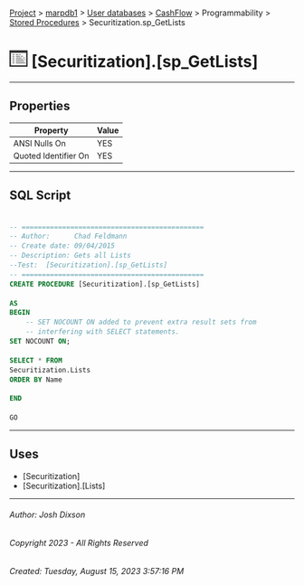 #### 

[Project](../../../../../index.md) > [marpdb1](../../../../index.md) > [User databases](../../../index.md) > [CashFlow](../../index.md) > Programmability > [Stored Procedures](Stored_Procedures.md) > Securitization.sp_GetLists

# ![Stored Procedures](../../../../../Images/StoredProcedure32.png) [Securitization].[sp_GetLists]

---

## <a name="#properties"></a>Properties

| Property | Value |
|---|---|
| ANSI Nulls On | YES |
| Quoted Identifier On | YES |


---

## <a name="#sqlscript"></a>SQL Script

```sql

-- =============================================
-- Author:		Chad Feldmann
-- Create date: 09/04/2015
-- Description:	Gets all Lists
--Test:  [Securitization].[sp_GetLists] 
-- =============================================
CREATE PROCEDURE [Securitization].[sp_GetLists]

AS
BEGIN
	-- SET NOCOUNT ON added to prevent extra result sets from
	-- interfering with SELECT statements.
SET NOCOUNT ON;

SELECT * FROM
Securitization.Lists
ORDER BY Name

END

GO

```


---

## <a name="#uses"></a>Uses

* [Securitization]
* [Securitization].[Lists]


---

###### Author:  Josh Dixson

###### Copyright 2023 - All Rights Reserved

###### Created: Tuesday, August 15, 2023 3:57:16 PM

